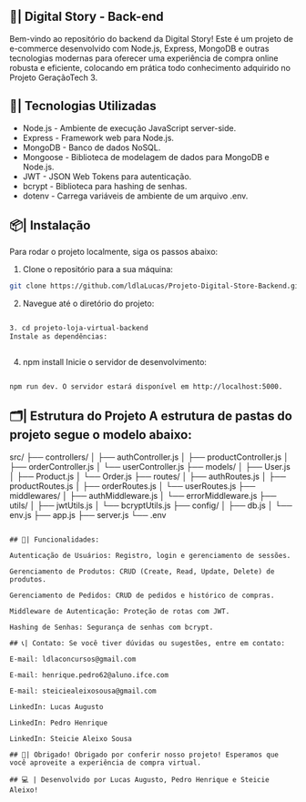 ## 🛒| Digital Story - Back-end

Bem-vindo ao repositório do backend da Digital Story! Este é um projeto de e-commerce desenvolvido com Node.js, Express, MongoDB e outras tecnologias modernas para oferecer uma experiência de compra online robusta e eficiente, colocando em prática todo conhecimento adquirido no Projeto GeraçãoTech 3.

## 🚀| Tecnologias Utilizadas
- Node.js - Ambiente de execução JavaScript server-side.
- Express - Framework web para Node.js.
- MongoDB - Banco de dados NoSQL.
- Mongoose - Biblioteca de modelagem de dados para MongoDB e Node.js.
- JWT - JSON Web Tokens para autenticação.
- bcrypt - Biblioteca para hashing de senhas.
- dotenv - Carrega variáveis de ambiente de um arquivo .env.

## 📦| Instalação
Para rodar o projeto localmente, siga os passos abaixo:

1. Clone o repositório para a sua máquina:

  ```bash
git clone https://github.com/ldlaLucas/Projeto-Digital-Store-Backend.git

  ```

2. Navegue até o diretório do projeto:

  ```bash

3. cd projeto-loja-virtual-backend
Instale as dependências:
  ```

  ```bash

  ```
4. npm install
Inicie o servidor de desenvolvimento:

  ```bash

npm run dev. O servidor estará disponível em http://localhost:5000.

```
## 🗂️| Estrutura do Projeto A estrutura de pastas do projeto segue o modelo abaixo:


src/
├── controllers/
│   ├── authController.js
│   ├── productController.js
│   ├── orderController.js
│   └── userController.js
├── models/
│   ├── User.js
│   ├── Product.js
│   └── Order.js
├── routes/
│   ├── authRoutes.js
│   ├── productRoutes.js
│   ├── orderRoutes.js
│   └── userRoutes.js
├── middlewares/
│   ├── authMiddleware.js
│   └── errorMiddleware.js
├── utils/
│   ├── jwtUtils.js
│   └── bcryptUtils.js
├── config/
│   ├── db.js
│   └── env.js
├── app.js
├── server.js
└── .env

```

## 🌟| Funcionalidades:

Autenticação de Usuários: Registro, login e gerenciamento de sessões.

Gerenciamento de Produtos: CRUD (Create, Read, Update, Delete) de produtos.

Gerenciamento de Pedidos: CRUD de pedidos e histórico de compras.

Middleware de Autenticação: Proteção de rotas com JWT.

Hashing de Senhas: Segurança de senhas com bcrypt.

## 📞| Contato: Se você tiver dúvidas ou sugestões, entre em contato:

E-mail: ldlaconcursos@gmail.com

E-mail: henrique.pedro62@aluno.ifce.com

E-mail: steiciealeixosousa@gmail.com

LinkedIn: Lucas Augusto

LinkedIn: Pedro Henrique

LinkedIn: Steicie Aleixo Sousa

## 🎉| Obrigado! Obrigado por conferir nosso projeto! Esperamos que você aproveite a experiência de compra virtual.

## 💻 | Desenvolvido por Lucas Augusto, Pedro Henrique e Steicie Aleixo!
